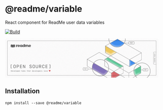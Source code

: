 # @readme/variable

React component for ReadMe user data variables

[![Build](https://github.com/readmeio/variable/workflows/CI/badge.svg)](https://github.com/readmeio/variable)

[![](https://raw.githubusercontent.com/readmeio/.github/main/oss-header.png)](https://readme.io)

## Installation

```
npm install --save @readme/variable
```
